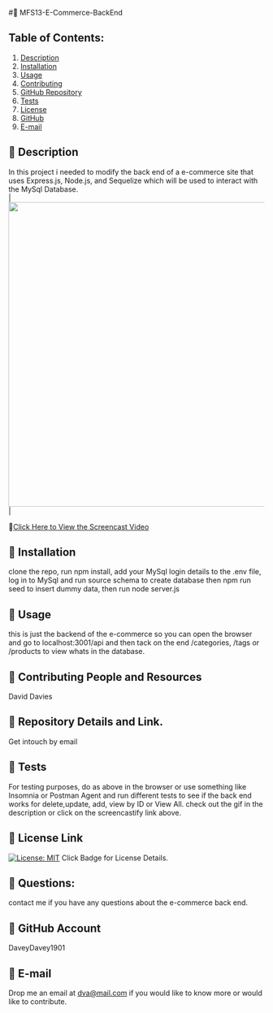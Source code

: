#:small_orange_diamond: MFS13-E-Commerce-BackEnd
## Table of Contents:
  1. [Description](#Description) 
  2. [Installation](#Installation)
  3. [Usage](#Usage)  
  4. [Contributing](#Contributing-and-Resources)
  5. [GitHub Repository](#Repository-Details-Link)
  6. [Tests](#Tests)
  4. [License](#License-Link)
  7. [GitHub](#GitHub-Account)
  8. [E-mail](#E-mail)
## :small_blue_diamond: Description

In this project i needed to modify the back end of a  e-commerce site that uses Express.js, Node.js, and  Sequelize which will be used to interact with the MySql Database.   
|<img src="Assets\E-Commerce BackEnd.gif" width="600">| 

:file_folder:[Click Here to View the Screencast Video](https://watch.screencastify.com/v/TVB3py8kwLKk9ON1rW4z)

## :small_blue_diamond: Installation

clone the repo, run npm install, add your MySql login details to the .env file, log in to MySql and run source schema to create database then npm run seed to insert dummy data, then run node server.js

## :small_blue_diamond: Usage

this is just the backend of the e-commerce so you can open the browser and go to localhost:3001/api and then tack on the end /categories, /tags or /products to view whats in the database.

## :small_blue_diamond: Contributing People and Resources

David Davies

## :small_blue_diamond: Repository Details and Link.

Get intouch by email

## :small_blue_diamond: Tests

For testing purposes, do as above in the browser or use something like Insomnia or Postman Agent and run different tests to see if the back end works for delete,update, add, view by ID or View All. check out the gif in the description or click on the screencastify link above.

## :small_blue_diamond: License Link

[![License: MIT](https://img.shields.io/badge/License-MIT-yellow.svg)](https://opensource.org/licenses/MIT) Click Badge for License Details.



## :small_blue_diamond: Questions:

contact me if you have any questions about the e-commerce back end.

## :small_blue_diamond: GitHub Account

DaveyDavey1901

## :small_blue_diamond: E-mail

Drop me an email at dva@mail.com if you would like to know more or would like to contribute.
